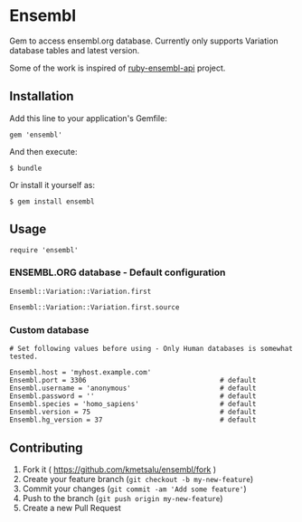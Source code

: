 # Ensembl

Gem to access ensembl.org database. Currently only supports Variation database tables and latest version.

Some of the work is inspired of [ruby-ensembl-api] project.

## Installation

Add this line to your application's Gemfile:

    gem 'ensembl'

And then execute:

    $ bundle

Or install it yourself as:

    $ gem install ensembl

## Usage

    require 'ensembl'

### ENSEMBL.ORG database - Default configuration
    
    Ensembl::Variation::Variation.first
    
    Ensembl::Variation::Variation.first.source

### Custom database
    
    # Set following values before using - Only Human databases is somewhat tested.
    
    Ensembl.host = 'myhost.example.com'
    Ensembl.port = 3306                                 # default
    Ensembl.username = 'anonymous'                      # default
    Ensembl.password = ''                               # default
    Ensembl.species = 'homo_sapiens'                    # default
    Ensembl.version = 75                                # default
    Ensembl.hg_version = 37                             # default
    

## Contributing

1. Fork it ( https://github.com/kmetsalu/ensembl/fork )
2. Create your feature branch (`git checkout -b my-new-feature`)
3. Commit your changes (`git commit -am 'Add some feature'`)
4. Push to the branch (`git push origin my-new-feature`)
5. Create a new Pull Request


[ruby-ensembl-api]: https://github.com/jandot/ruby-ensembl-api
